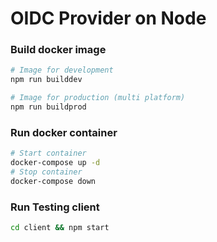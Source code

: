 # OIDC Provider on Node

### Build docker image

```bash
# Image for development
npm run builddev

# Image for production (multi platform)
npm run buildprod
```

### Run docker container

```bash
# Start container
docker-compose up -d
# Stop container
docker-compose down
```

### Run Testing client

```bash
cd client && npm start
```
